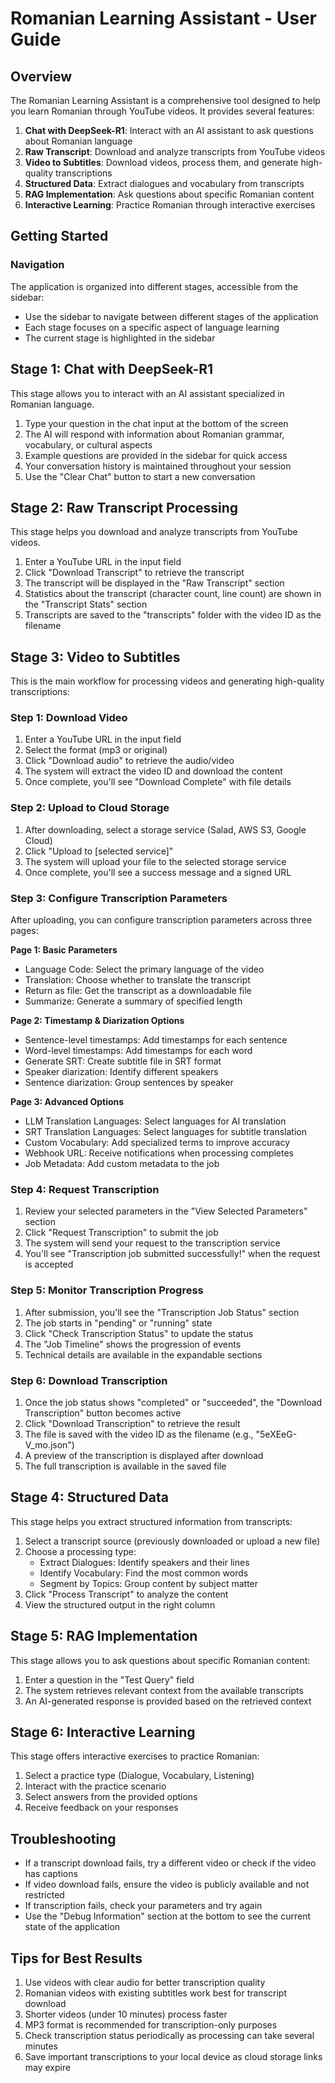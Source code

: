 # Romanian Learning Assistant - User Guide

## Overview

The Romanian Learning Assistant is a comprehensive tool designed to help you learn Romanian through YouTube videos. It provides several features:

1. **Chat with DeepSeek-R1**: Interact with an AI assistant to ask questions about Romanian language
2. **Raw Transcript**: Download and analyze transcripts from YouTube videos
3. **Video to Subtitles**: Download videos, process them, and generate high-quality transcriptions
4. **Structured Data**: Extract dialogues and vocabulary from transcripts
5. **RAG Implementation**: Ask questions about specific Romanian content
6. **Interactive Learning**: Practice Romanian through interactive exercises

## Getting Started

### Navigation

The application is organized into different stages, accessible from the sidebar:

- Use the sidebar to navigate between different stages of the application
- Each stage focuses on a specific aspect of language learning
- The current stage is highlighted in the sidebar

## Stage 1: Chat with DeepSeek-R1

This stage allows you to interact with an AI assistant specialized in Romanian language.

1. Type your question in the chat input at the bottom of the screen
2. The AI will respond with information about Romanian grammar, vocabulary, or cultural aspects
3. Example questions are provided in the sidebar for quick access
4. Your conversation history is maintained throughout your session
5. Use the "Clear Chat" button to start a new conversation

## Stage 2: Raw Transcript Processing

This stage helps you download and analyze transcripts from YouTube videos.

1. Enter a YouTube URL in the input field
2. Click "Download Transcript" to retrieve the transcript
3. The transcript will be displayed in the "Raw Transcript" section
4. Statistics about the transcript (character count, line count) are shown in the "Transcript Stats" section
5. Transcripts are saved to the "transcripts" folder with the video ID as the filename

## Stage 3: Video to Subtitles

This is the main workflow for processing videos and generating high-quality transcriptions:

### Step 1: Download Video
1. Enter a YouTube URL in the input field
2. Select the format (mp3 or original)
3. Click "Download audio" to retrieve the audio/video
4. The system will extract the video ID and download the content
5. Once complete, you'll see "Download Complete" with file details

### Step 2: Upload to Cloud Storage
1. After downloading, select a storage service (Salad, AWS S3, Google Cloud)
2. Click "Upload to [selected service]"
3. The system will upload your file to the selected storage service
4. Once complete, you'll see a success message and a signed URL

### Step 3: Configure Transcription Parameters
After uploading, you can configure transcription parameters across three pages:

**Page 1: Basic Parameters**
- Language Code: Select the primary language of the video
- Translation: Choose whether to translate the transcript
- Return as file: Get the transcript as a downloadable file
- Summarize: Generate a summary of specified length

**Page 2: Timestamp & Diarization Options**
- Sentence-level timestamps: Add timestamps for each sentence
- Word-level timestamps: Add timestamps for each word
- Generate SRT: Create subtitle file in SRT format
- Speaker diarization: Identify different speakers
- Sentence diarization: Group sentences by speaker

**Page 3: Advanced Options**
- LLM Translation Languages: Select languages for AI translation
- SRT Translation Languages: Select languages for subtitle translation
- Custom Vocabulary: Add specialized terms to improve accuracy
- Webhook URL: Receive notifications when processing completes
- Job Metadata: Add custom metadata to the job

### Step 4: Request Transcription
1. Review your selected parameters in the "View Selected Parameters" section
2. Click "Request Transcription" to submit the job
3. The system will send your request to the transcription service
4. You'll see "Transcription job submitted successfully!" when the request is accepted

### Step 5: Monitor Transcription Progress
1. After submission, you'll see the "Transcription Job Status" section
2. The job starts in "pending" or "running" state
3. Click "Check Transcription Status" to update the status
4. The "Job Timeline" shows the progression of events
5. Technical details are available in the expandable sections

### Step 6: Download Transcription
1. Once the job status shows "completed" or "succeeded", the "Download Transcription" button becomes active
2. Click "Download Transcription" to retrieve the result
3. The file is saved with the video ID as the filename (e.g., "5eXEeG-V_mo.json")
4. A preview of the transcription is displayed after download
5. The full transcription is available in the saved file

## Stage 4: Structured Data

This stage helps you extract structured information from transcripts:

1. Select a transcript source (previously downloaded or upload a new file)
2. Choose a processing type:
   - Extract Dialogues: Identify speakers and their lines
   - Identify Vocabulary: Find the most common words
   - Segment by Topics: Group content by subject matter
3. Click "Process Transcript" to analyze the content
4. View the structured output in the right column

## Stage 5: RAG Implementation

This stage allows you to ask questions about specific Romanian content:

1. Enter a question in the "Test Query" field
2. The system retrieves relevant context from the available transcripts
3. An AI-generated response is provided based on the retrieved context

## Stage 6: Interactive Learning

This stage offers interactive exercises to practice Romanian:

1. Select a practice type (Dialogue, Vocabulary, Listening)
2. Interact with the practice scenario
3. Select answers from the provided options
4. Receive feedback on your responses

## Troubleshooting

- If a transcript download fails, try a different video or check if the video has captions
- If video download fails, ensure the video is publicly available and not restricted
- If transcription fails, check your parameters and try again
- Use the "Debug Information" section at the bottom to see the current state of the application

## Tips for Best Results

1. Use videos with clear audio for better transcription quality
2. Romanian videos with existing subtitles work best for transcript download
3. Shorter videos (under 10 minutes) process faster
4. MP3 format is recommended for transcription-only purposes
5. Check transcription status periodically as processing can take several minutes
6. Save important transcriptions to your local device as cloud storage links may expire